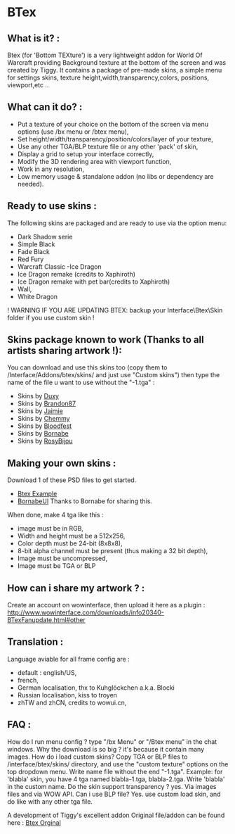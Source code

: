# BTex

What is it? :
-------------
Btex (for 'Bottom TEXture') is a very lightweight addon for World Of Warcraft providing Background texture at the bottom of the screen and was created by Tiggy.
It contains a package of pre-made skins, a simple menu for settings skins, texture height,width,transparency,colors, positions, viewport,etc ..

What can it do? :
-----------------
- Put a texture of your choice on the bottom of the screen via menu options (use /bx menu or /btex menu),
- Set height/width/transparency/position/colors/layer of your texture,
- Use any other TGA/BLP texture file or any other 'pack' of skin,
- Display a grid to setup your interface correctly,
- Modify the 3D rendering area with viewport function,
- Work in any resolution,
- Low memory usage & standalone addon (no libs or dependency are needed).

Ready to use skins :
--------------------
The following skins are packaged and are ready to use via the option menu:
- Dark Shadow serie
- Simple Black
- Fade Black
- Red Fury
- Warcraft Classic
-Ice Dragon
- Ice Dragon remake (credits to Xaphiroth)
- Ice Dragon remake with pet bar(credits to Xaphiroth)
- Wall,
- White Dragon

! WARNING IF YOU ARE UPDATING BTEX: backup your Interface\Btex\Skin folder if you use custom skin !

Skins package known to work (Thanks to all artists sharing artwork !):
----------------------------------------------------------------------
You can download and use this skins too (copy them to /Interface/Addons/btex/skins/ and just use "Custom skins") then type the name of the file u want to use without the "-1.tga" :

- Skins by [Duxy](http://www.wowinterface.com/downloads/author-204503.html)
- Skins by [Brandon87](http://www.wowinterface.com/downloads/author-272366.html)
- Skins by [Jaimie](http://www.wowinterface.com/downloads/author-272286.html)
- Skins by [Chemmy](http://www.wowinterface.com/downloads/author-44144.html)
- Skins by [Bloodfest](http://www.wowinterface.com/downloads/author-277862.html)
- Skins by [Bornabe](http://www.wowinterface.com/portal.php?id=591&amp;a=list)
- Skins by [RosyBijou](http://www.wowinterface.com/downloads/info14777-BTEX--IceDragoncustomized.html#info)

Making your own skins :
-----------------------
Download 1 of these PSD files to get started.
- [Btex Example](https://github.com/BTexMenu/BTex-UI-Template/releases/download/UI/btex_example.zip)
- [BornabeUI](https://github.com/BTexMenu/BTex-UI-Template/releases/download/UI/BornabeUI.Template.zip) Thanks to Bornabe for sharing this.

When done, make 4 tga like this :
- image must be in RGB,
- Width and height must be a 512x256,
- Color depth must be 24-bit (8x8x8),
- 8-bit alpha channel must be present (thus making a 32 bit depth),
- Image must be uncompressed,
- Image must be TGA or BLP

How can i share my artwork ? :
------------------------------
Create an account on wowinterface, then upload it here as a plugin : http://www.wowinterface.com/downloads/info20340-BTexFanupdate.html#other

Translation :
-------------
Language aviable for all frame config are :
- default : english/US,
- french,
- German localisation, thx to Kuhglöckchen a.k.a. Blocki
- Russian localisation, kiss to troyen
- zhTW and zhCN, credits to wowui.cn,

FAQ :
-----
How do I run menu config ? type "/bx Menu" or "/Btex menu" in the chat windows.
Why the download is so big ? it's because it contain many images.
How do i load custom skins? Copy TGA or BLP files to /interface/btex/skins/ directory, and use the "custom texture" options on the top dropdown menu. Write name file without the end "-1.tga".
Example:  for 'blabla' skin, you have 4 tga named blabla-1.tga, blabla-2.tga. Write 'blabla' in the custom name.
Do the skin support transparency ? yes. Via images files and via WOW API.
Can i use BLP file? Yes. use custom load skin, and do like with any other tga file.

A development of Tiggy's excellent addon
Original file/addon can be found here : [Btex Orginal](http://www.wowinterface.com/downloads/info7906-BTex.html)

